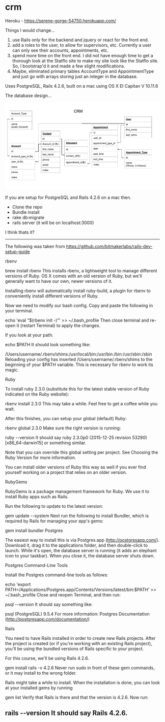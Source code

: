 # crm

  Heroku - https://serene-gorge-54750.herokuapp.com/

Things I would change...

  1. use Rails only for the backend and jquery or react for the front end.
  2. add a roles to the user, to allow for supervisors, etc. Currently a user can only see their accounts, appointments, etc.
  3. spend more time on the front end. I did not have enough time to get a thorough look at the Statflo site to make my site look like the Statflo site. So, I bootstrap'd it and made a few slight modifications.
  4. Maybe, eliminated primary tables AccountType and AppointmentType and just go with arrays storing just an integer in the database.

Uses PostgreSQL, Rails 4.2.6, built on a mac using OS X El Capitan V 10.11.6

The database design...

![Database](/work/crm.jpg?raw=true "Database")

If you are setup for PostgreSQL and Rails 4.2.6 on a mac then.

- Clone the repo
- Bundle install
- rake db:migrate
- rails server (it will be on localhost:3000)

 I think thats it?

---------------------------------------
The following was taken from https://github.com/bitmakerlabs/rails-dev-setup-guide

rbenv

brew install rbenv
This installs rbenv, a lightweight tool to manage different versions of Ruby. OS X comes with an old version of Ruby, but we'll generally want to have our own, newer versions of it.

Installing rbenv will automatically install ruby-build, a plugin for rbenv to conveniently install different versions of Ruby.

Now we need to modify our bash config. Copy and paste the following in your terminal.

echo 'eval "$(rbenv init -)"' >> ~/.bash_profile
Then close terminal and re-open it (restart Terminal) to apply the changes.

If you look at your path:

echo $PATH
It should look something like:

/Users/username/.rbenv/shims:/usr/local/bin:/usr/bin:/bin:/usr/sbin:/sbin
Reloading your config has inserted /Users/username/.rbenv/shims to the beginning of your $PATH variable. This is necessary for rbenv to work its magic.



Ruby

To install ruby 2.3.0 (substitute this for the latest stable version of Ruby indicated on the Ruby website):

rbenv install 2.3.0
This may take a while. Feel free to get a coffee while you wait.

After this finishes, you can setup your global (default) Ruby:

rbenv global 2.3.0
Make sure the right version is running:

ruby --version
It should say ruby 2.3.0p0 (2015-12-25 revision 53290) [x86_64-darwin15] or something similar.

Note that you can override this global setting per project. See Choosing the Ruby Version for more information.

You can install older versions of Ruby this way as well if you ever find yourself working on a project that relies on an older version.

RubyGems

RubyGems is a package management framework for Ruby. We use it to install Ruby apps such as Rails.

Run the following to update to the latest version:

gem update --system
Next run the following to install Bundler, which is required by Rails for managing your app's gems:

gem install bundler
Postgres

The easiest way to install this is via Postgres.app (http://postgresapp.com/). Download it, drag it to the applications folder, and then double-click to launch. While it's open, the database server is running (it adds an elephant icon to your taskbar). When you close it, the database server shuts down.

Postgres Command-Line Tools

Install the Postgres command-line tools as follows:

echo 'export PATH=/Applications/Postgres.app/Contents/Versions/latest/bin:$PATH' >> ~/.bash_profile
Close and reopen Terminal, and then run:

psql --version
It should say something like:

psql (PostgreSQL) 9.5.4
For more information: Postgres Documentation (http://postgresapp.com/documentation/)

Rails

You need to have Rails installed in order to create new Rails projects. After the project is created (or if you're working with an existing Rails project), you'll be using the bundled versions of Rails specific to your project.

For this course, we'll be using Rails 4.2.6.

gem install rails -v 4.2.6
Never run sudo in front of these gem commands, or it may install to the wrong folder.

Rails might take a while to install. When the installation is done, you can look at your installed gems by running

gem list
Verify that Rails is there and that the version is 4.2.6. Now run:

rails --version
It should say Rails 4.2.6.
---------------------------------------
